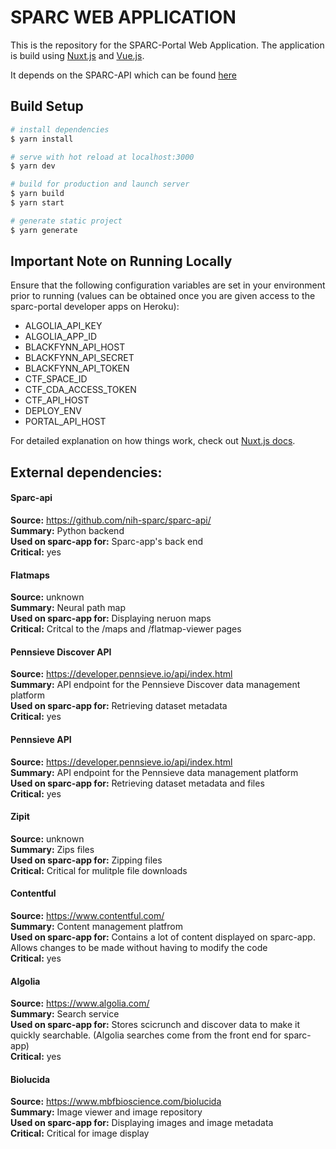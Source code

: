 # SPARC WEB APPLICATION
This is the repository for the SPARC-Portal Web Application. The application is build using [Nuxt.js](https://nuxtjs.org) and [Vue.js](https://vuejs.org/).

It depends on the SPARC-API which can be found [here](https://github.com/nih-sparc/sparc-api) 

## Build Setup

``` bash
# install dependencies
$ yarn install

# serve with hot reload at localhost:3000
$ yarn dev

# build for production and launch server
$ yarn build
$ yarn start

# generate static project
$ yarn generate
```
## Important Note on Running Locally

Ensure that the following configuration variables are set in your environment prior to running (values can be obtained once you are given access to the sparc-portal developer apps on Heroku):
* ALGOLIA_API_KEY
* ALGOLIA_APP_ID
* BLACKFYNN_API_HOST
* BLACKFYNN_API_SECRET
* BLACKFYNN_API_TOKEN
* CTF_SPACE_ID
* CTF_CDA_ACCESS_TOKEN
* CTF_API_HOST
* DEPLOY_ENV
* PORTAL_API_HOST


For detailed explanation on how things work, check out [Nuxt.js docs](https://nuxtjs.org).

## External dependencies:

#### Sparc-api 
**Source:** https://github.com/nih-sparc/sparc-api/  \
**Summary:** Python backend  \
**Used on sparc-app for:** Sparc-app's back end  \
**Critical:** yes  

#### Flatmaps
**Source:** unknown  \
**Summary:** Neural path map  \
**Used on sparc-app for:** Displaying neruon maps  \
**Critical:** Critcal to the /maps and /flatmap-viewer pages  

#### Pennsieve Discover API
**Source:** https://developer.pennsieve.io/api/index.html  \
**Summary:** API endpoint for the Pennsieve Discover data management platform  \
**Used on sparc-app for:** Retrieving dataset metadata   \
**Critical:** yes  

#### Pennsieve API
**Source:** https://developer.pennsieve.io/api/index.html  \
**Summary:** API endpoint for the Pennsieve  data management platform  \
**Used on sparc-app for:** Retrieving dataset metadata and files  \
**Critical:** yes  

#### Zipit
**Source:** unknown  \
**Summary:** Zips files  \
**Used on sparc-app for:** Zipping files  \
**Critical:** Critical for mulitple file downloads  

#### Contentful
**Source:** https://www.contentful.com/  \
**Summary:** Content management platfrom  \
**Used on sparc-app for:** Contains a lot of content displayed on sparc-app. Allows changes to be made without having to modify the code  \
**Critical:** yes  

#### Algolia
**Source:** https://www.algolia.com/  \
**Summary:** Search service  \
**Used on sparc-app for:** Stores scicrunch and discover data to make it quickly searchable. (Algolia searches come from the front end for sparc-app)  \
**Critical:** yes  


#### Biolucida 
**Source:** https://www.mbfbioscience.com/biolucida  \
**Summary:** Image viewer and image repository  \
**Used on sparc-app for:** Displaying images and image metadata  \
**Critical:** Critical for image display  
